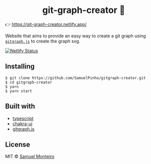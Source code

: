 <h1 align="center">git-graph-creator 🐙</h1>

👉 https://git-graph-creator.netlify.app/

Website that aims to provide an easy way to create a git graph using [`gitgraph.js`](https://github.com/nicoespeon/gitgraph.js) to create the graph svg.

[![Netlify Status](https://api.netlify.com/api/v1/badges/0405ce81-6de1-4f42-ba15-e5d111b03ac6/deploy-status)](https://app.netlify.com/sites/git-graph-creator/deploys)

## Installing

```
$ git clone https://github.com/SamuelPinho/gitgraph-creator.git
$ cd gitgraph-creator
$ yarn
$ yarn start
```

## Built with

- [typescript](https://www.typescriptlang.org/)
- [chakra-ui](https://chakra-ui.com/)
- [gitgraph.js](https://github.com/nicoespeon/gitgraph.js)

## License

MIT © [Samuel Monteiro](https://samuelmonteiro.netlify.com/)
